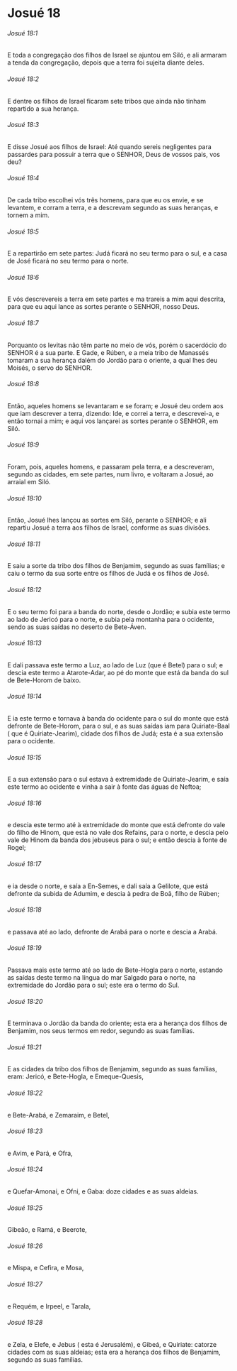 # Josué 18

###### Josué 18:1

E toda a congregação dos filhos de Israel se ajuntou em Siló, e ali armaram a tenda da congregação, depois que a terra foi sujeita diante deles.

###### Josué 18:2

E dentre os filhos de Israel ficaram sete tribos que ainda não tinham repartido a sua herança.

###### Josué 18:3

E disse Josué aos filhos de Israel: Até quando sereis negligentes para passardes para possuir a terra que o SENHOR, Deus de vossos pais, vos deu?

###### Josué 18:4

De cada tribo escolhei vós três homens, para que eu os envie, e se levantem, e corram a terra, e a descrevam segundo as suas heranças, e tornem a mim.

###### Josué 18:5

E a repartirão em sete partes: Judá ficará no seu termo para o sul, e a casa de José ficará no seu termo para o norte.

###### Josué 18:6

E vós descrevereis a terra em sete partes e ma trareis a mim aqui descrita, para que eu aqui lance as sortes perante o SENHOR, nosso Deus.

###### Josué 18:7

Porquanto os levitas não têm parte no meio de vós, porém o sacerdócio do SENHOR é a sua parte. E Gade, e Rúben, e a meia tribo de Manassés tomaram a sua herança dalém do Jordão para o oriente, a qual lhes deu Moisés, o servo do SENHOR.

###### Josué 18:8

Então, aqueles homens se levantaram e se foram; e Josué deu ordem aos que iam descrever a terra, dizendo: Ide, e correi a terra, e descrevei-a, e então tornai a mim; e aqui vos lançarei as sortes perante o SENHOR, em Siló.

###### Josué 18:9

Foram, pois, aqueles homens, e passaram pela terra, e a descreveram, segundo as cidades, em sete partes, num livro, e voltaram a Josué, ao arraial em Siló.

###### Josué 18:10

Então, Josué lhes lançou as sortes em Siló, perante o SENHOR; e ali repartiu Josué a terra aos filhos de Israel, conforme as suas divisões.

###### Josué 18:11

E saiu a sorte da tribo dos filhos de Benjamim, segundo as suas famílias; e caiu o termo da sua sorte entre os filhos de Judá e os filhos de José.

###### Josué 18:12

E o seu termo foi para a banda do norte, desde o Jordão; e subia este termo ao lado de Jericó para o norte, e subia pela montanha para o ocidente, sendo as suas saídas no deserto de Bete-Áven.

###### Josué 18:13

E dali passava este termo a Luz, ao lado de Luz (que é Betel) para o sul; e descia este termo a Atarote-Adar, ao pé do monte que está da banda do sul de Bete-Horom de baixo.

###### Josué 18:14

E ia este termo e tornava à banda do ocidente para o sul do monte que está defronte de Bete-Horom, para o sul, e as suas saídas iam para Quiriate-Baal ( que é Quiriate-Jearim), cidade dos filhos de Judá; esta é a sua extensão para o ocidente.

###### Josué 18:15

E a sua extensão para o sul estava à extremidade de Quiriate-Jearim, e saía este termo ao ocidente e vinha a sair à fonte das águas de Neftoa;

###### Josué 18:16

e descia este termo até à extremidade do monte que está defronte do vale do filho de Hinom, que está no vale dos Refains, para o norte, e descia pelo vale de Hinom da banda dos jebuseus para o sul; e então descia à fonte de Rogel;

###### Josué 18:17

e ia desde o norte, e saía a En-Semes, e dali saía a Gelilote, que está defronte da subida de Adumim, e descia à pedra de Boã, filho de Rúben;

###### Josué 18:18

e passava até ao lado, defronte de Arabá para o norte e descia a Arabá.

###### Josué 18:19

Passava mais este termo até ao lado de Bete-Hogla para o norte, estando as saídas deste termo na língua do mar Salgado para o norte, na extremidade do Jordão para o sul; este era o termo do Sul.

###### Josué 18:20

E terminava o Jordão da banda do oriente; esta era a herança dos filhos de Benjamim, nos seus termos em redor, segundo as suas famílias.

###### Josué 18:21

E as cidades da tribo dos filhos de Benjamim, segundo as suas famílias, eram: Jericó, e Bete-Hogla, e Emeque-Quesis,

###### Josué 18:22

e Bete-Arabá, e Zemaraim, e Betel,

###### Josué 18:23

e Avim, e Pará, e Ofra,

###### Josué 18:24

e Quefar-Amonai, e Ofni, e Gaba: doze cidades e as suas aldeias.

###### Josué 18:25

Gibeão, e Ramá, e Beerote,

###### Josué 18:26

e Mispa, e Cefira, e Mosa,

###### Josué 18:27

e Requém, e Irpeel, e Tarala,

###### Josué 18:28

e Zela, e Elefe, e Jebus ( esta é Jerusalém), e Gibeá, e Quiriate: catorze cidades com as suas aldeias; esta era a herança dos filhos de Benjamim, segundo as suas famílias.

